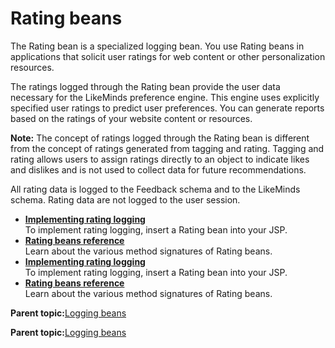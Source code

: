 # Rating beans 

The Rating bean is a specialized logging bean. You use Rating beans in applications that solicit user ratings for web content or other personalization resources.

The ratings logged through the Rating bean provide the user data necessary for the LikeMinds preference engine. This engine uses explicitly specified user ratings to predict user preferences. You can generate reports based on the ratings of your website content or resources.

**Note:** The concept of ratings logged through the Rating bean is different from the concept of ratings generated from tagging and rating. Tagging and rating allows users to assign ratings directly to an object to indicate likes and dislikes and is not used to collect data for future recommendations.

All rating data is logged to the Feedback schema and to the LikeMinds schema. Rating data are not logged to the user session.

-   **[Implementing rating logging ](../pzn/pzn_implement_rating_logging.md)**  
To implement rating logging, insert a Rating bean into your JSP.
-   **[Rating beans reference ](../pzn/pzn_rating_beans_reference.md)**  
Learn about the various method signatures of Rating beans.
-   **[Implementing rating logging ](../pzn/pzn_implement_rating_logging.md)**  
To implement rating logging, insert a Rating bean into your JSP.
-   **[Rating beans reference ](../pzn/pzn_rating_beans_reference.md)**  
Learn about the various method signatures of Rating beans.

**Parent topic:**[Logging beans ](../pzn/pzn_logging_beans.md)

**Parent topic:**[Logging beans ](../pzn/pzn_logging_beans.md)

